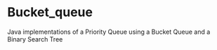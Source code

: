 # Bucket_queue
Java implementations of a Priority Queue using a Bucket Queue and a Binary Search Tree
